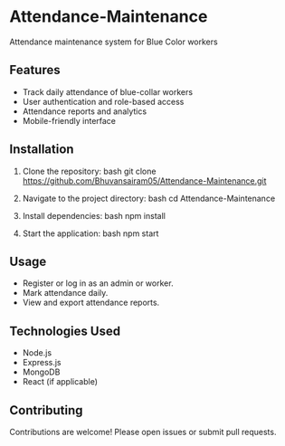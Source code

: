 # Attendance-Maintenance
Attendance maintenance system for Blue Color workers

## Features
- Track daily attendance of blue-collar workers
- User authentication and role-based access
- Attendance reports and analytics
- Mobile-friendly interface

## Installation

1. Clone the repository:
    bash
    git clone https://github.com/Bhuvansairam05/Attendance-Maintenance.git
    
2. Navigate to the project directory:
    bash
    cd Attendance-Maintenance
    
3. Install dependencies:
    bash
    npm install
    
4. Start the application:
    bash
    npm start
    

## Usage
- Register or log in as an admin or worker.
- Mark attendance daily.
- View and export attendance reports.

## Technologies Used
- Node.js
- Express.js
- MongoDB
- React (if applicable)

## Contributing
Contributions are welcome! Please open issues or submit pull requests.
